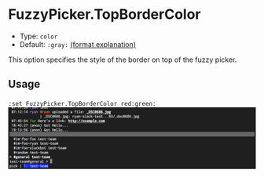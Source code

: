 # FuzzyPicker.TopBorderColor

- Type: `color`
- Default: `:gray:` [(format explanation)](../Colors.md)

This option specifies the style of the border on top of the fuzzy picker.

## Usage
`:set FuzzyPicker.TopBorderColor red:green:`
![gifs/FuzzyPicker.TopBorderColor.png](gifs/FuzzyPicker.TopBorderColor.png)

